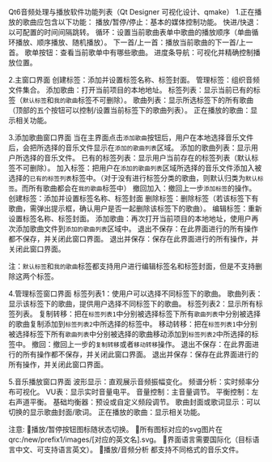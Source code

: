 Qt6音频处理与播放软件功能列表（Qt Designer 可视化设计、qmake）
1.正在播放的歌曲应包含以下功能：
播放/暂停/停止：基本的媒体控制功能。
快进/快退：以可配置的时间间隔跳转。
循环：设置当前歌曲表单中歌曲的播放顺序（单曲循环播放、顺序播放、随机播放）。
下一首/上一首：播放当前歌曲的下一首/上一首。
歌单按钮：查看当前歌单中有哪些歌曲。
进度条导航：可视化并精确控制播放位置。

2.主窗口界面
创建标签：添加并设置标签名称、标签封面。
管理标签：组织音频文件集合。
添加歌曲：打开当前项目的本地地址。
标签列表：显示当前已有的标签（`默认标签`和`我的歌曲`标签不可删除）。
歌曲列表：显示所选标签下的所有歌曲（顶部的五个按钮可以控制/设置当前标签下的歌曲列表）。
正在播放的歌曲：显示相关功能。

3.添加歌曲窗口界面
当在主界面点击`添加歌曲`按钮后，用户在本地选择音乐文件后，会把所选择的音乐文件显示在`添加的歌曲列表`区域。
添加的歌曲列表：显示用户所选择的音乐文件。
已有的标签列表：显示用户当前存在的标签列表（默认标签不可删除）。
加入标签：把用户在`添加的歌曲列表`区域所选择的音乐文件添加入被选择的`已有的标签列表`标签中。（对于没有进行标签分类的歌曲，则默认归类为`默认标签`。而所有歌曲都会在`我的歌曲`标签中）
撤回加入：撤回上一步`添加标签`的操作。
创建标签：添加并设置标签名称、标签封面
删除标签：删除标签（若该标签下有歌曲，需弹出提示框，确认用户是否一起删除该标签下的歌曲）。
编辑标签：重新设置标签名称、标签封面。
添加歌曲：再次打开当前项目的本地地址，使用户再次添加歌曲文件到`添加的歌曲列表`区域中。
退出不保存：在此界面进行的所有操作都不保存，并关闭此窗口界面。
退出并保存：保存在此界面进行的所有操作，并关闭此窗口界面。

注：`默认标签`和`我的歌曲`标签都支持用户进行编辑标签名和标签封面，但是不支持删除这两个标签。

4.管理标签窗口界面
标签列表1：使用户可以选择不同标签下的歌曲。
歌曲列表：显示该标签下的歌曲，提供用户选择不同标签下的歌曲。
标签列表2：显示所有标签列表。
复制转移：把在`标签列表1`中分别被选择标签下所有`歌曲列表`中分别被选择的歌曲复制添加到`标签列表2`中所选择的标签中。
移动转移：把在`标签列表1`中分别被选择标签下所有`歌曲列表`中分别被选择的歌曲移动添加到`标签列表2`中所选择的标签中。
撤回：撤回上一步的`复制转移`或者`移动转移`操作。
退出不保存：在此界面进行的所有操作都不保存，并关闭此窗口界面。
退出并保存：保存在此界面进行的所有操作，并关闭此窗口界面。

5.音乐播放窗口界面
波形显示：直观展示音频振幅变化。
频谱分析：实时频率分布可视化。
VU表：显示实时音量电平。
音量控制：主音量调节。
平衡控制：左右声道平衡。
基础均衡器：预设或自定义频段调节。
歌曲封面或歌词显示：可以切换的显示歌曲封面/歌词。
正在播放的歌曲：显示相关功能。

注意:
播放/暂停按钮图标随状态切换。
所有图标对应的svg图片在qrc:/new/prefix1/images/[对应的英文名].svg。
界面语言需要国际化（目标语言中文、可支持语言英文）。
播放/音频分析 都支持不同格式的音乐文件。